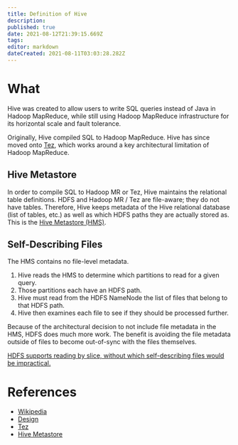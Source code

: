 ```yaml
---
title: Definition of Hive
description: 
published: true
date: 2021-08-12T21:39:15.669Z
tags: 
editor: markdown
dateCreated: 2021-08-11T03:03:28.282Z
---
```


# What
Hive was created to allow users to write SQL queries instead of Java in Hadoop MapReduce, while still using Hadoop MapReduce infrastructure for its horizontal scale and fault tolerance.

Originally, Hive compiled SQL to Hadoop MapReduce. Hive has since moved onto [Tez](https://tez.apache.org/), which works around a key architectural limitation of Hadoop MapReduce.

## Hive Metastore
In order to compile SQL to Hadoop MR or Tez, Hive maintains the relational table definitions. HDFS and Hadoop MR / Tez are file-aware; they do not have tables. Therefore, Hive keeps metadata of the Hive relational database (list of tables, etc.) as well as which HDFS paths they are actually stored as. This is the [Hive Metastore (HMS)](https://docs.cloudera.com/runtime/7.2.10/hive-hms-overview/topics/hive-hms-introduction.html).

## Self-Describing Files
The HMS contains no file-level metadata.
1. Hive reads the HMS to determine which partitions to read for a given query.
2. Those partitions each have an HDFS path.
3. Hive must read from the HDFS NameNode the list of files that belong to that HDFS path.
4. Hive then examines each file to see if they should be processed further.

Because of the architectural decision to not include file metadata in the HMS, HDFS does much more work. The benefit is avoiding the file metadata outside of files to become out-of-sync with the files themselves.

[HDFS supports reading by slice, without which self-describing files would be impractical.](/training/qram/nibbles/definition_of_slice_oriented_file_format)

# References
- [Wikipedia](https://en.wikipedia.org/wiki/Apache_Hive)
- [Design](https://cwiki.apache.org/confluence/display/hive/design)
- [Tez](https://tez.apache.org/)
- [Hive Metastore](https://docs.cloudera.com/runtime/7.2.10/hive-hms-overview/topics/hive-hms-introduction.html)
